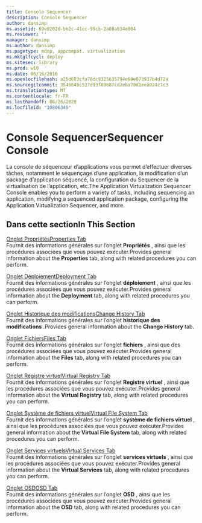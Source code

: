 ```yaml
---
title: Console Sequencer
description: Console Sequencer
author: dansimp
ms.assetid: 69e0202d-be2c-41cc-99cb-2a08a034e804
ms.reviewer: ''
manager: dansimp
ms.author: dansimp
ms.pagetype: mdop, appcompat, virtualization
ms.mktglfcycl: deploy
ms.sitesec: library
ms.prod: w10
ms.date: 06/16/2016
ms.openlocfilehash: a25d603cfa78dc9325635794e69e073937b4d72a
ms.sourcegitcommit: 354664bc527d93f80687cd2eba70d1eea024c7c3
ms.translationtype: MT
ms.contentlocale: fr-FR
ms.lasthandoff: 06/26/2020
ms.locfileid: "10806346"
---
```

# <span data-ttu-id="1472a-103">Console Sequencer</span><span class="sxs-lookup"><span data-stu-id="1472a-103">Sequencer Console</span></span>


<span data-ttu-id="1472a-104">La console de séquenceur d’applications vous permet d’effectuer diverses tâches, notamment le séquençage d’une application, la modification d’un package d’application séquencé, la configuration du Sequencer de la virtualisation de l’application, etc.</span><span class="sxs-lookup"><span data-stu-id="1472a-104">The Application Virtualization Sequencer Console enables you to perform a variety of tasks, including sequencing an application, modifying a sequenced application package, configuring the Application Virtualization Sequencer, and more.</span></span>

## <span data-ttu-id="1472a-105">Dans cette section</span><span class="sxs-lookup"><span data-stu-id="1472a-105">In This Section</span></span>


<a href="" id="properties-tab"></a>[<span data-ttu-id="1472a-106">Onglet Propriétés</span><span class="sxs-lookup"><span data-stu-id="1472a-106">Properties Tab</span></span>](properties-tab-keep.md)  
<span data-ttu-id="1472a-107">Fournit des informations générales sur l’onglet **Propriétés** , ainsi que les procédures associées que vous pouvez exécuter.</span><span class="sxs-lookup"><span data-stu-id="1472a-107">Provides general information about the **Properties** tab, along with related procedures you can perform.</span></span>

<a href="" id="deployment-tab"></a>[<span data-ttu-id="1472a-108">Onglet Déploiement</span><span class="sxs-lookup"><span data-stu-id="1472a-108">Deployment Tab</span></span>](deployment-tab.md)  
<span data-ttu-id="1472a-109">Fournit des informations générales sur l’onglet **déploiement** , ainsi que les procédures associées que vous pouvez exécuter.</span><span class="sxs-lookup"><span data-stu-id="1472a-109">Provides general information about the **Deployment** tab, along with related procedures you can perform.</span></span>

<a href="" id="change-history-tab"></a>[<span data-ttu-id="1472a-110">Onglet Historique des modifications</span><span class="sxs-lookup"><span data-stu-id="1472a-110">Change History Tab</span></span>](change-history-tab-keep.md)  
<span data-ttu-id="1472a-111">Fournit des informations générales sur l’onglet **historique des modifications** .</span><span class="sxs-lookup"><span data-stu-id="1472a-111">Provides general information about the **Change History** tab.</span></span>

<a href="" id="files-tab"></a>[<span data-ttu-id="1472a-112">Onglet Fichiers</span><span class="sxs-lookup"><span data-stu-id="1472a-112">Files Tab</span></span>](files-tab-keep.md)  
<span data-ttu-id="1472a-113">Fournit des informations générales sur l’onglet **fichiers** , ainsi que des procédures associées que vous pouvez exécuter.</span><span class="sxs-lookup"><span data-stu-id="1472a-113">Provides general information about the **Files** tab, along with related procedures you can perform.</span></span>

<a href="" id="virtual-registry-tab"></a>[<span data-ttu-id="1472a-114">Onglet Registre virtuel</span><span class="sxs-lookup"><span data-stu-id="1472a-114">Virtual Registry Tab</span></span>](virtual-registry-tab-keep.md)  
<span data-ttu-id="1472a-115">Fournit des informations générales sur l’onglet **Registre virtuel** , ainsi que les procédures associées que vous pouvez exécuter.</span><span class="sxs-lookup"><span data-stu-id="1472a-115">Provides general information about the **Virtual Registry** tab, along with related procedures you can perform.</span></span>

<a href="" id="virtual-file-system-tab"></a>[<span data-ttu-id="1472a-116">Onglet Système de fichiers virtuel</span><span class="sxs-lookup"><span data-stu-id="1472a-116">Virtual File System Tab</span></span>](virtual-file-system-tab-keep.md)  
<span data-ttu-id="1472a-117">Fournit des informations générales sur l’onglet **système de fichiers virtuel** , ainsi que les procédures associées que vous pouvez exécuter.</span><span class="sxs-lookup"><span data-stu-id="1472a-117">Provides general information about the **Virtual File System** tab, along with related procedures you can perform.</span></span>

<a href="" id="virtual-services-tab"></a>[<span data-ttu-id="1472a-118">Onglet Services virtuels</span><span class="sxs-lookup"><span data-stu-id="1472a-118">Virtual Services Tab</span></span>](virtual-services-tab-keep.md)  
<span data-ttu-id="1472a-119">Fournit des informations générales sur l’onglet **services virtuels** , ainsi que les procédures associées que vous pouvez exécuter.</span><span class="sxs-lookup"><span data-stu-id="1472a-119">Provides general information about the **Virtual Services** tab, along with related procedures you can perform.</span></span>

<a href="" id="osd-tab"></a>[<span data-ttu-id="1472a-120">Onglet OSD</span><span class="sxs-lookup"><span data-stu-id="1472a-120">OSD Tab</span></span>](osd-tab-keep.md)  
<span data-ttu-id="1472a-121">Fournit des informations générales sur l’onglet **OSD** , ainsi que les procédures associées que vous pouvez exécuter.</span><span class="sxs-lookup"><span data-stu-id="1472a-121">Provides general information about the **OSD** tab, along with related procedures you can perform.</span></span>

 

 





